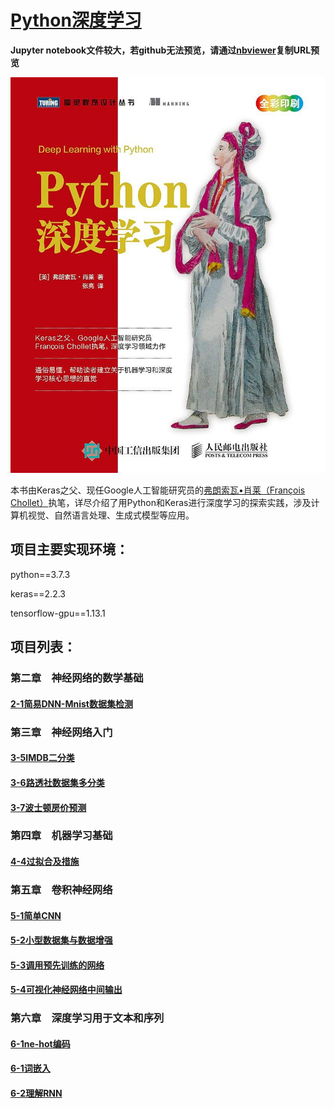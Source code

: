 # [Python深度学习](https://book.douban.com/subject/30293801/)

**Jupyter notebook文件较大，若github无法预览，请通过[nbviewer](https://nbviewer.jupyter.org/)复制URL预览**

![](data/book.jpg)

本书由Keras之父、现任Google人工智能研究员的[弗朗索瓦•肖莱（François Chollet）](https://github.com/fchollet)执笔，详尽介绍了用Python和Keras进行深度学习的探索实践，涉及计算机视觉、自然语言处理、生成式模型等应用。

## 项目主要实现环境：

python==3.7.3

keras==2.2.3

tensorflow-gpu==1.13.1

## 项目列表：

### 第二章　神经网络的数学基础

#### [2-1简易DNN-Mnist数据集检测](https://github.com/huuuuusy/Deep-Learning-Practice-Everyday/blob/master/Python-%E6%B7%B1%E5%BA%A6%E5%AD%A6%E4%B9%A0-Keras/2-1%E7%AE%80%E6%98%93DNN-Mnist%E6%95%B0%E6%8D%AE%E9%9B%86%E6%A3%80%E6%B5%8B.ipynb)

### 第三章　神经网络入门

#### [3-5IMDB二分类](https://github.com/huuuuusy/Deep-Learning-Practice-Everyday/blob/master/Python-%E6%B7%B1%E5%BA%A6%E5%AD%A6%E4%B9%A0-Keras/3-5IMDB%E4%BA%8C%E5%88%86%E7%B1%BB.ipynb)

#### [3-6路透社数据集多分类](https://github.com/huuuuusy/Deep-Learning-Practice-Everyday/blob/master/Python-%E6%B7%B1%E5%BA%A6%E5%AD%A6%E4%B9%A0-Keras/3-6%E8%B7%AF%E9%80%8F%E7%A4%BE%E6%95%B0%E6%8D%AE%E9%9B%86%E5%A4%9A%E5%88%86%E7%B1%BB.ipynb)

#### [3-7波士顿房价预测](https://github.com/huuuuusy/Deep-Learning-Practice-Everyday/blob/master/Python-%E6%B7%B1%E5%BA%A6%E5%AD%A6%E4%B9%A0-Keras/3-7%E6%B3%A2%E5%A3%AB%E9%A1%BF%E6%88%BF%E4%BB%B7%E9%A2%84%E6%B5%8B.ipynb)

### 第四章　机器学习基础

#### [4-4过拟合及措施](https://github.com/huuuuusy/Deep-Learning-Practice-Everyday/blob/master/Python-%E6%B7%B1%E5%BA%A6%E5%AD%A6%E4%B9%A0-Keras/4-4%E8%BF%87%E6%8B%9F%E5%90%88%E5%8F%8A%E6%8E%AA%E6%96%BD.ipynb)

### 第五章　卷积神经网络

#### [5-1简单CNN](https://github.com/huuuuusy/Deep-Learning-Practice-Everyday/blob/master/Python-%E6%B7%B1%E5%BA%A6%E5%AD%A6%E4%B9%A0-Keras/5-1%E7%AE%80%E5%8D%95CNN.ipynb)

#### [5-2小型数据集与数据增强](https://github.com/huuuuusy/Deep-Learning-Practice-Everyday/blob/master/Python-%E6%B7%B1%E5%BA%A6%E5%AD%A6%E4%B9%A0-Keras/5-2%E5%B0%8F%E5%9E%8B%E6%95%B0%E6%8D%AE%E9%9B%86%E4%B8%8E%E6%95%B0%E6%8D%AE%E5%A2%9E%E5%BC%BA.ipynb)

#### [5-3调用预先训练的网络](https://github.com/huuuuusy/Deep-Learning-Practice-Everyday/blob/master/Python-%E6%B7%B1%E5%BA%A6%E5%AD%A6%E4%B9%A0-Keras/5-3%E8%B0%83%E7%94%A8%E9%A2%84%E5%85%88%E8%AE%AD%E7%BB%83%E7%9A%84%E7%BD%91%E7%BB%9C.ipynb)

#### [5-4可视化神经网络中间输出](https://github.com/huuuuusy/Deep-Learning-Practice-Everyday/blob/master/Python-%E6%B7%B1%E5%BA%A6%E5%AD%A6%E4%B9%A0-Keras/5-4%E5%8F%AF%E8%A7%86%E5%8C%96%E7%A5%9E%E7%BB%8F%E7%BD%91%E7%BB%9C%E4%B8%AD%E9%97%B4%E8%BE%93%E5%87%BA.ipynb)

### 第六章　深度学习用于文本和序列

#### [6-1ne-hot编码](https://github.com/huuuuusy/Deep-Learning-Practice-Everyday/blob/master/Python-%E6%B7%B1%E5%BA%A6%E5%AD%A6%E4%B9%A0-Keras/6-1one-hot%E7%BC%96%E7%A0%81.ipynb)

#### [6-1词嵌入](https://github.com/huuuuusy/Deep-Learning-Practice-Everyday/blob/master/Python-%E6%B7%B1%E5%BA%A6%E5%AD%A6%E4%B9%A0-Keras/6-1%E8%AF%8D%E5%B5%8C%E5%85%A5.ipynb)

#### [6-2理解RNN](https://github.com/huuuuusy/Deep-Learning-Practice-Everyday/blob/master/Python-%E6%B7%B1%E5%BA%A6%E5%AD%A6%E4%B9%A0-Keras/6-2%E7%90%86%E8%A7%A3RNN.ipynb)